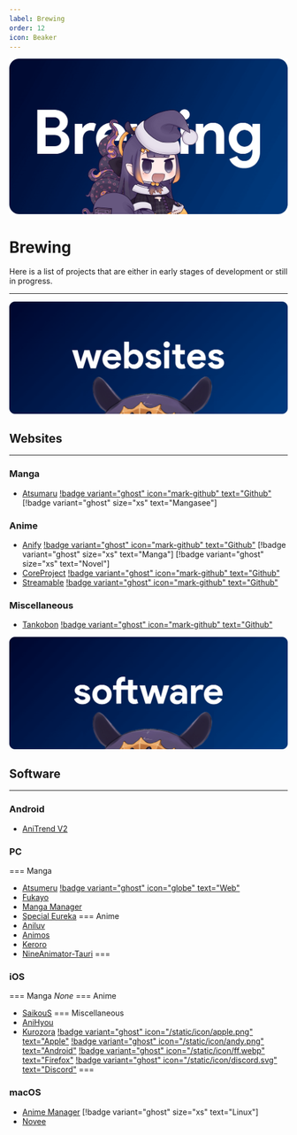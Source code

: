 ```yaml
---
label: Brewing
order: 12
icon: Beaker
---
```

![](/static/thumb/brew.png)
# Brewing
Here is a list of projects that are either in early stages of development or still in progress.
___

![](/static/banner/sites.png)
 ## Websites
 ___


### Manga
- [Atsumaru](https://atsu.moe/) [!badge variant="ghost" icon="mark-github" text="Github"](https://github.com/TheUndo/Atsumaru) [!badge variant="ghost" size="xs" text="Mangasee"]


### Anime
- [Anify](https://anify.tv/) [!badge variant="ghost" icon="mark-github" text="Github"](https://github.com/Eltik/Anify-Frontend) [!badge variant="ghost" size="xs" text="Manga"] [!badge variant="ghost" size="xs" text="Novel"]
- [CoreProject](https://coreproject.moe/anime) [!badge variant="ghost" icon="mark-github" text="Github"](https://github.com/baseplate-admin/CoreProject)
- [Streamable](https://streamable.moe/) [!badge variant="ghost" icon="mark-github" text="Github"](https://github.com/StreamAble-Team/StreamAble-website)


### Miscellaneous
- [Tankobon](https://tankobon.net/) [!badge variant="ghost" icon="mark-github" text="Github"](https://github.com/crxssed7/tankobon)



![](/static/banner/software.png)
## Software
___


### Android
- [AniTrend V2](https://github.com/AniTrend/anitrend-v2)


### PC
=== Manga
- [Atsumeru](https://github.com/AtsumeruDev/Atsumeru) [!badge variant="ghost" icon="globe" text="Web"](https://atsumeru.xyz/)
- [Fukayo](https://github.com/JiPaix/Fukayo/)
- [Manga Manager](https://github.com/MangaManagerORG/Manga-Manager)
- [Special Eureka](https://github.com/tonymushah/special-eureka)
=== Anime
- [Aniluv](https://github.com/wovnep/aniluv)
- [Animos](https://github.com/Nectres/animos)
- [Keroro](https://github.com/hotsno/keroro)
- [NineAnimator-Tauri](https://github.com/Layendan/NineAnimator-Tauri)
===


### iOS
=== Manga
*None*
=== Anime
- [SaikouS](https://github.com/5H4D0WILA/SaikouS)
=== Miscellaneous
- [AniHyou](https://github.com/axiel7/AniHyou)
- [Kurozora](https://kurozora.app/welcome) [!badge variant="ghost" icon="/static/icon/apple.png" text="Apple"](https://github.com/Kurozora/kurozora-app) [!badge variant="ghost" icon="/static/icon/andy.png" text="Android"](https://github.com/Kurozora/kurozora-android) [!badge variant="ghost" icon="/static/icon/ff.webp" text="Firefox"](https://addons.mozilla.org/en-US/firefox/addon/anime-watch-parties/) [!badge variant="ghost" icon="/static/icon/discord.svg" text="Discord"](https://github.com/Kurozora/kurozora-discord-bot) 
===


### macOS
- [Anime Manager](https://github.com/anma-dev/Anime-Manager) [!badge variant="ghost" size="xs" text="Linux"]
- [Novee](https://github.com/ZhichGaming/Novee)
